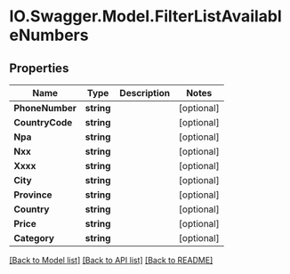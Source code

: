 # IO.Swagger.Model.FilterListAvailableNumbers
## Properties

Name | Type | Description | Notes
------------ | ------------- | ------------- | -------------
**PhoneNumber** | **string** |  | [optional] 
**CountryCode** | **string** |  | [optional] 
**Npa** | **string** |  | [optional] 
**Nxx** | **string** |  | [optional] 
**Xxxx** | **string** |  | [optional] 
**City** | **string** |  | [optional] 
**Province** | **string** |  | [optional] 
**Country** | **string** |  | [optional] 
**Price** | **string** |  | [optional] 
**Category** | **string** |  | [optional] 

[[Back to Model list]](../README.md#documentation-for-models) [[Back to API list]](../README.md#documentation-for-api-endpoints) [[Back to README]](../README.md)


